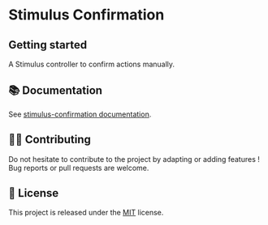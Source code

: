 # Stimulus Confirmation

## Getting started

A Stimulus controller to confirm actions manually.

## 📚 Documentation

See [stimulus-confirmation documentation](https://www.stimulus-components.com/docs/stimulus-confirmation/).

## 👷‍♂️ Contributing

Do not hesitate to contribute to the project by adapting or adding features ! Bug reports or pull requests are welcome.

## 📝 License

This project is released under the [MIT](http://opensource.org/licenses/MIT) license.
